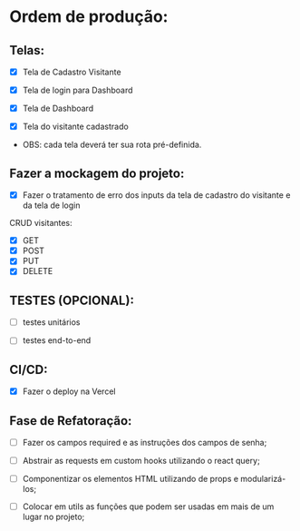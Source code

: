 # Ordem de produção:

## Telas: 

- [x] Tela de Cadastro Visitante

- [x] Tela de login para Dashboard

- [x] Tela de Dashboard

- [x] Tela do visitante cadastrado

- OBS: cada tela deverá ter sua rota pré-definida.

## Fazer a mockagem do projeto:

- [x] Fazer o tratamento de erro dos inputs da tela de cadastro do visitante e da tela de login

CRUD visitantes:
- [x] GET
- [x] POST
- [x] PUT
- [x] DELETE

## TESTES (OPCIONAL):

- [ ] testes unitários

- [ ] testes end-to-end

## CI/CD:

- [x] Fazer o deploy na Vercel

## Fase de Refatoração:

- [ ] Fazer os campos required e as instruções dos campos de senha;

- [ ] Abstrair as requests em custom hooks utilizando o react query;

- [ ] Componentizar os elementos HTML utilizando de props e modularizá-los;

- [ ] Colocar em utils as funções que podem ser usadas em mais de um lugar no projeto;
